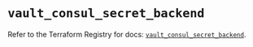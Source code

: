 # `vault_consul_secret_backend`

Refer to the Terraform Registry for docs: [`vault_consul_secret_backend`](https://registry.terraform.io/providers/hashicorp/vault/3.23.0/docs/resources/consul_secret_backend).
